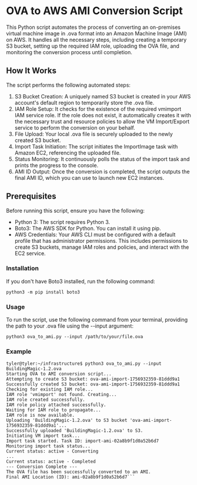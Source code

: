 # OVA to AWS AMI Conversion Script
This Python script automates the process of converting an on-premises virtual machine image in .ova format into an Amazon Machine Image (AMI) on AWS. It handles all the necessary steps, including creating a temporary S3 bucket, setting up the required IAM role, uploading the OVA file, and monitoring the conversion process until completion.

## How It Works
The script performs the following automated steps:
1. S3 Bucket Creation: A uniquely named S3 bucket is created in your AWS account's default region to temporarily store the .ova file.
2. IAM Role Setup: It checks for the existence of the required vmimport IAM service role. If the role does not exist, it automatically creates it with the necessary trust and resource policies to allow the VM Import/Export service to perform the conversion on your behalf.
3. File Upload: Your local .ova file is securely uploaded to the newly created S3 bucket.
4. Import Task Initiation: The script initiates the ImportImage task with Amazon EC2, referencing the uploaded file.
5. Status Monitoring: It continuously polls the status of the import task and prints the progress to the console.
6. AMI ID Output: Once the conversion is completed, the script outputs the final AMI ID, which you can use to launch new EC2 instances.

## Prerequisites
Before running this script, ensure you have the following:
- Python 3: The script requires Python 3.
- Boto3: The AWS SDK for Python. You can install it using pip.
- AWS Credentials: Your AWS CLI must be configured with a default profile that has administrator permissions. This includes permissions to create S3 buckets, manage IAM roles and policies, and interact with the EC2 service.
### Installation
If you don't have Boto3 installed, run the following command:

```python3 -m pip install boto3```

### Usage
To run the script, use the following command from your terminal, providing the path to your .ova file using the --input argument:

```python3 ova_to_ami.py --input /path/to/your/file.ova```




### Example
```
tyler@tyler:~/infrastructure$ python3 ova_to_ami.py --input BuildingMagic-1.2.ova
Starting OVA to AMI conversion script...
Attempting to create S3 bucket: ova-ami-import-1756932359-81ddd9a1
Successfully created S3 bucket: ova-ami-import-1756932359-81ddd9a1
Checking for existing IAM role...
IAM role 'vmimport' not found. Creating...
IAM role created successfully.
IAM role policy attached successfully.
Waiting for IAM role to propagate...
IAM role is now available.
Uploading 'BuildingMagic-1.2.ova' to S3 bucket 'ova-ami-import-1756932359-81ddd9a1'...
Successfully uploaded 'BuildingMagic-1.2.ova' to S3.
Initiating VM import task...
Import task started. Task ID: import-ami-02a8b9f1d0a52b6d7
Monitoring import task status...
Current status: active - Converting
...
Current status: active - Completed
--- Conversion Complete ---
The OVA file has been successfully converted to an AMI.
Final AMI Location (ID): ami-02a8b9f1d0a52b6d7```
